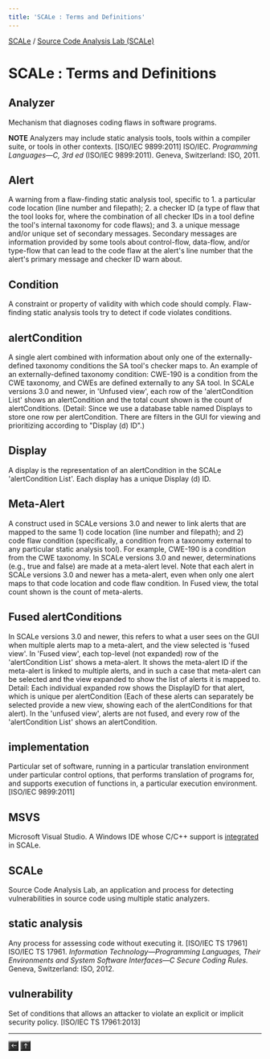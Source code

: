 ```yaml
---
title: 'SCALe : Terms and Definitions'
---
```

[SCALe](index.md) / [Source Code Analysis Lab (SCALe)](Welcome.md)
<!-- <legal> -->
<!-- SCALe version r.6.5.5.1.A -->
<!--  -->
<!-- Copyright 2021 Carnegie Mellon University. -->
<!--  -->
<!-- NO WARRANTY. THIS CARNEGIE MELLON UNIVERSITY AND SOFTWARE ENGINEERING -->
<!-- INSTITUTE MATERIAL IS FURNISHED ON AN "AS-IS" BASIS. CARNEGIE MELLON -->
<!-- UNIVERSITY MAKES NO WARRANTIES OF ANY KIND, EITHER EXPRESSED OR -->
<!-- IMPLIED, AS TO ANY MATTER INCLUDING, BUT NOT LIMITED TO, WARRANTY OF -->
<!-- FITNESS FOR PURPOSE OR MERCHANTABILITY, EXCLUSIVITY, OR RESULTS -->
<!-- OBTAINED FROM USE OF THE MATERIAL. CARNEGIE MELLON UNIVERSITY DOES NOT -->
<!-- MAKE ANY WARRANTY OF ANY KIND WITH RESPECT TO FREEDOM FROM PATENT, -->
<!-- TRADEMARK, OR COPYRIGHT INFRINGEMENT. -->
<!--  -->
<!-- Released under a MIT (SEI)-style license, please see COPYRIGHT file or -->
<!-- contact permission@sei.cmu.edu for full terms. -->
<!--  -->
<!-- [DISTRIBUTION STATEMENT A] This material has been approved for public -->
<!-- release and unlimited distribution.  Please see Copyright notice for -->
<!-- non-US Government use and distribution. -->
<!--  -->
<!-- DM19-1274 -->
<!-- </legal> -->

SCALe : Terms and Definitions
==============================

## Analyzer
Mechanism that diagnoses coding flaws in software programs.


**NOTE** Analyzers may include static analysis tools, tools within a compiler
suite, or tools in other contexts. [ISO/IEC 9899:2011]
ISO/IEC. *Programming Languages—C, 3rd ed* (ISO/IEC 9899:2011). Geneva,
Switzerland: ISO, 2011.

## Alert
A warning from a flaw-finding static analysis tool, specific to 1. a particular code
location (line number and filepath); 2. a checker ID (a type of flaw that
the tool looks for, where the combination of all checker IDs in a tool define
the tool's internal taxonomy for code flaws); and 3. a unique message and/or unique set of
secondary messages. Secondary messages are information provided by some tools about control-flow,
data-flow, and/or type-flow that can lead to the code flaw at the alert's line number that
the alert's primary message and checker ID warn about.

## Condition
A constraint or property of validity with which code should comply. Flaw-finding static
analysis tools try to detect if code violates conditions.

## alertCondition
A single alert combined with information about only one of the
externally-defined taxonomy conditions the SA tool's checker maps
to. An example of an externally-defined taxonomy condition: CWE-190 is
a condition from the CWE taxonomy, and CWEs are defined externally to
any SA tool. In SCALe versions 3.0 and newer, in 'Unfused view', each
row of the 'alertCondition List' shows an alertCondition and the total
count shown is the count of alertConditions. (Detail: Since we use a
database table named Displays to store one row per
alertCondition. There are filters in the GUI for viewing and
prioritizing according to "Display (d) ID".)

## Display
A display is the representation of an alertCondition in the SCALe 'alertCondition List'.
Each display has a unique Display (d) ID.

## Meta-Alert
A construct used in SCALe versions 3.0 and newer to link alerts that
are mapped to the same 1) code location (line number and filepath);
and 2) code flaw condition (specifically, a condition from a taxonomy
external to any particular static analysis tool). For example, CWE-190
is a condition from the CWE taxonomy. In SCALe versions 3.0 and newer,
determinations (e.g., true and false) are made at a meta-alert level.
Note that each alert in SCALe versions 3.0 and newer has a meta-alert,
even when only one alert maps to that code location and code flaw
condition. In Fused view, the total count shown is the count of
meta-alerts.

## Fused alertConditions
In SCALe versions 3.0 and newer, this refers to what a user sees on
the GUI when multiple alerts map to a meta-alert, and the view
selected is 'fused view'. In 'Fused view', each top-level (not
expanded) row of the 'alertCondition List' shows a meta-alert. It
shows the meta-alert ID if the meta-alert is linked to multiple
alerts, and in such a case that meta-alert can be selected and the
view expanded to show the list of alerts it is mapped to. Detail: Each
individual expanded row shows the DisplayID for that alert, which is
unique per alertCondition (Each of these alerts can separately be
selected provide a new view, showing each of the alertConditions for
that alert). In the 'unfused view', alerts are not fused, and every
row of the 'alertCondition List' shows an alertCondition.

## implementation
Particular set of software, running in a particular translation
environment under particular control options, that performs translation
of programs for, and supports execution of functions in, a particular
execution environment. [ISO/IEC 9899:2011]

## MSVS
Microsoft Visual Studio. A Windows IDE whose C/C++ support is
[integrated](Microsoft-Visual-Studio-Static-Analyzer.md) in SCALe.

## SCALe
Source Code Analysis Lab, an application and process for detecting
vulnerabilities in source code using multiple static analyzers.

## static analysis
Any process for assessing code without executing it. [ISO/IEC TS
17961] ISO/IEC TS 17961. *Information Technology—Programming Languages,
Their Environments and System Software Interfaces—C Secure Coding
Rules.* Geneva, Switzerland: ISO, 2012.

## vulnerability
Set of conditions that allows an attacker to violate an explicit or
implicit security policy. [ISO/IEC TS 17961:2013]

------------------------------------------------------------------------

[![](attachments/arrow_left.png)](Command-Line-Project-Creation.md)
 [![](attachments/arrow_up.png)](Welcome.md)

